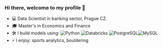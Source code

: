### Hi there, welcome to my profile 🚀

- 💻 Data Scientist in banking sector, Prague CZ.
- 🎓 Master's in Economics and Finance
- 🛠️ I build models using: ![Python]([https://img.shields.io/badge/python-3670A0?logo=python&logoColor=ffdd54](https://img.shields.io/badge/a-python-white)) ![Databricks](https://img.shields.io/badge/https%3A%2F%2Fimg.shields.io%2Fbadge%2Fa-databricks-white?logo=databricks&label=%20) ![PostgreSQL](https://img.shields.io/badge/https%3A%2F%2Fimg.shields.io%2Fbadge%2Fa-postgresql-white?logo=postgresql&label=%20
)![MySQL](https://img.shields.io/badge/mysql-%2300f.svg?logo=mysql&logoColor=white)
- ⚡ I enjoy: sports analytics, bouldering
